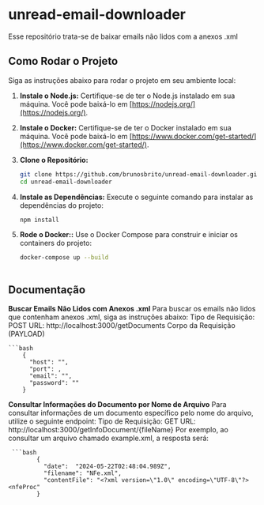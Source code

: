 # unread-email-downloader
Esse repositório trata-se de baixar emails não lidos com a anexos .xml


## Como Rodar o Projeto

Siga as instruções abaixo para rodar o projeto em seu ambiente local:

1. **Instale o Node.js:**
   Certifique-se de ter o Node.js instalado em sua máquina. Você pode baixá-lo em [https://nodejs.org/](https://nodejs.org/).

2. **Instale o Docker:**
   Certifique-se de ter o Docker instalado em sua máquina. Você pode baixá-lo em [https://www.docker.com/get-started/](https://www.docker.com/get-started/).

3. **Clone o Repositório:**
   ```bash
   git clone https://github.com/brunosbrito/unread-email-downloader.git
   cd unread-email-downloader

4. **Instale as Dependências:**
    Execute o seguinte comando para instalar as dependências do projeto:
    ```bash
    npm install
    
4. **Rode o Docker::**
    Use o Docker Compose para construir e iniciar os containers do projeto:
    ```bash
    docker-compose up --build
        
## Documentação
**Buscar Emails Não Lidos com Anexos .xml**
Para buscar os emails não lidos que contenham anexos .xml, siga as instruções abaixo:
Tipo de Requisição: POST
URL: http://localhost:3000/getDocuments
Corpo da Requisição (PAYLOAD)    

    ```bash
        {
          "host": "",
          "port": ,
          "email": "",
          "password": ""
        }
        
**Consultar Informações do Documento por Nome de Arquivo**
Para consultar informações de um documento específico pelo nome do arquivo, utilize o seguinte endpoint:
Tipo de Requisição: GET
URL: http://localhost:3000/getInfoDocument/{fileName}
Por exemplo, ao consultar um arquivo chamado example.xml, a resposta será:
   

     ```bash 
            {
              "date":  "2024-05-22T02:48:04.989Z",
              "filename": "NFe.xml",
              "contentFile": "<?xml version=\"1.0\" encoding=\"UTF-8\"?><nfeProc"
            }
        
